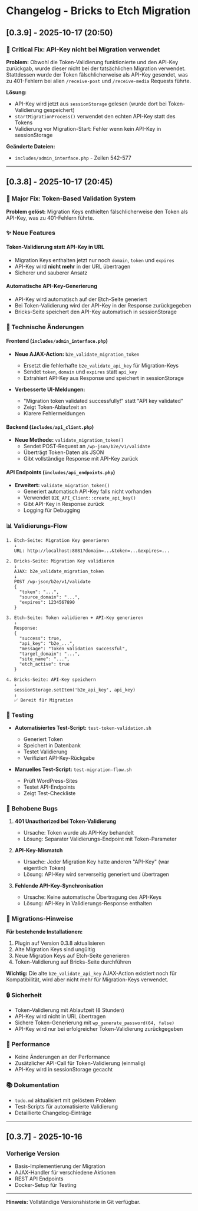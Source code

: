 # Changelog - Bricks to Etch Migration

## [0.3.9] - 2025-10-17 (20:50)

### 🐛 Critical Fix: API-Key nicht bei Migration verwendet

**Problem:** Obwohl die Token-Validierung funktionierte und den API-Key zurückgab, wurde dieser nicht bei der tatsächlichen Migration verwendet. Stattdessen wurde der Token fälschlicherweise als API-Key gesendet, was zu 401-Fehlern bei allen `/receive-post` und `/receive-media` Requests führte.

**Lösung:** 
- API-Key wird jetzt aus `sessionStorage` gelesen (wurde dort bei Token-Validierung gespeichert)
- `startMigrationProcess()` verwendet den echten API-Key statt des Tokens
- Validierung vor Migration-Start: Fehler wenn kein API-Key in sessionStorage

**Geänderte Dateien:**
- `includes/admin_interface.php` - Zeilen 542-577

---

## [0.3.8] - 2025-10-17 (20:45)

### 🎉 Major Fix: Token-Based Validation System

**Problem gelöst:** Migration Keys enthielten fälschlicherweise den Token als API-Key, was zu 401-Fehlern führte.

### ✨ Neue Features

#### Token-Validierung statt API-Key in URL
- Migration Keys enthalten jetzt nur noch `domain`, `token` und `expires`
- API-Key wird **nicht mehr** in der URL übertragen
- Sicherer und sauberer Ansatz

#### Automatische API-Key-Generierung
- API-Key wird automatisch auf der Etch-Seite generiert
- Bei Token-Validierung wird der API-Key in der Response zurückgegeben
- Bricks-Seite speichert den API-Key automatisch in sessionStorage

### 🔧 Technische Änderungen

#### Frontend (`includes/admin_interface.php`)
- **Neue AJAX-Action:** `b2e_validate_migration_token`
  - Ersetzt die fehlerhafte `b2e_validate_api_key` für Migration-Keys
  - Sendet `token`, `domain` und `expires` statt `api_key`
  - Extrahiert API-Key aus Response und speichert in sessionStorage

- **Verbesserte UI-Meldungen:**
  - "Migration token validated successfully!" statt "API key validated"
  - Zeigt Token-Ablaufzeit an
  - Klarere Fehlermeldungen

#### Backend (`includes/api_client.php`)
- **Neue Methode:** `validate_migration_token()`
  - Sendet POST-Request an `/wp-json/b2e/v1/validate`
  - Überträgt Token-Daten als JSON
  - Gibt vollständige Response mit API-Key zurück

#### API Endpoints (`includes/api_endpoints.php`)
- **Erweitert:** `validate_migration_token()`
  - Generiert automatisch API-Key falls nicht vorhanden
  - Verwendet `B2E_API_Client::create_api_key()`
  - Gibt API-Key in Response zurück
  - Logging für Debugging

### 📊 Validierungs-Flow

```
1. Etch-Seite: Migration Key generieren
   ↓
   URL: http://localhost:8081?domain=...&token=...&expires=...
   
2. Bricks-Seite: Migration Key validieren
   ↓
   AJAX: b2e_validate_migration_token
   ↓
   POST /wp-json/b2e/v1/validate
   {
     "token": "...",
     "source_domain": "...",
     "expires": 1234567890
   }
   
3. Etch-Seite: Token validieren + API-Key generieren
   ↓
   Response:
   {
     "success": true,
     "api_key": "b2e_...",
     "message": "Token validation successful",
     "target_domain": "...",
     "site_name": "...",
     "etch_active": true
   }
   
4. Bricks-Seite: API-Key speichern
   ↓
   sessionStorage.setItem('b2e_api_key', api_key)
   ↓
   ✅ Bereit für Migration
```

### 🧪 Testing

- **Automatisiertes Test-Script:** `test-token-validation.sh`
  - Generiert Token
  - Speichert in Datenbank
  - Testet Validierung
  - Verifiziert API-Key-Rückgabe

- **Manuelles Test-Script:** `test-migration-flow.sh`
  - Prüft WordPress-Sites
  - Testet API-Endpoints
  - Zeigt Test-Checkliste

### 🐛 Behobene Bugs

1. **401 Unauthorized bei Token-Validierung**
   - Ursache: Token wurde als API-Key behandelt
   - Lösung: Separater Validierungs-Endpoint mit Token-Parameter

2. **API-Key-Mismatch**
   - Ursache: Jeder Migration Key hatte anderen "API-Key" (war eigentlich Token)
   - Lösung: API-Key wird serverseitig generiert und übertragen

3. **Fehlende API-Key-Synchronisation**
   - Ursache: Keine automatische Übertragung des API-Keys
   - Lösung: API-Key in Validierungs-Response enthalten

### 📝 Migrations-Hinweise

**Für bestehende Installationen:**
1. Plugin auf Version 0.3.8 aktualisieren
2. Alte Migration Keys sind ungültig
3. Neue Migration Keys auf Etch-Seite generieren
4. Token-Validierung auf Bricks-Seite durchführen

**Wichtig:** Die alte `b2e_validate_api_key` AJAX-Action existiert noch für Kompatibilität, wird aber nicht mehr für Migration-Keys verwendet.

### 🔒 Sicherheit

- Token-Validierung mit Ablaufzeit (8 Stunden)
- API-Key wird nicht in URL übertragen
- Sichere Token-Generierung mit `wp_generate_password(64, false)`
- API-Key wird nur bei erfolgreicher Token-Validierung zurückgegeben

### 🚀 Performance

- Keine Änderungen an der Performance
- Zusätzlicher API-Call für Token-Validierung (einmalig)
- API-Key wird in sessionStorage gecacht

### 📚 Dokumentation

- `todo.md` aktualisiert mit gelöstem Problem
- Test-Scripts für automatisierte Validierung
- Detaillierte Changelog-Einträge

---

## [0.3.7] - 2025-10-16

### Vorherige Version
- Basis-Implementierung der Migration
- AJAX-Handler für verschiedene Aktionen
- REST API Endpoints
- Docker-Setup für Testing

---

**Hinweis:** Vollständige Versionshistorie in Git verfügbar.
